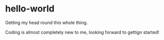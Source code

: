 # hello-world
Getting my head round this whole thing.

Coding is almost completely new to me, looking forward to gettign started!
